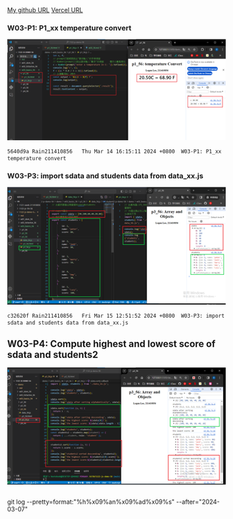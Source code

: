 [My github URL](https://github.com/Rain211410856/1121-sweb-211410856)
[Vercel URL](https://1121-sweb-211410856.vercel.app/demo/w05_56_blog/)

### W03-P1: P1_xx temperature convert
 
![](w03-p1.png)

```
5640d9a Rain211410856   Thu Mar 14 16:15:11 2024 +0800  W03-P1: P1_xx temperature convert
```
 ### W03-P3: import sdata and students data from data_xx.js
 
![](w03-p3.png)

```
c32620f Rain211410856   Fri Mar 15 12:51:52 2024 +0800  W03-P3: import sdata and students data from data_xx.js
```

## W03-P4: Compute highest and lowest score of sdata and students2
 
![](w03-p4.png)
 
 ```

 ```

git log --pretty=format:"%h%x09%an%x09%ad%x09%s" --after="2024-03-07"